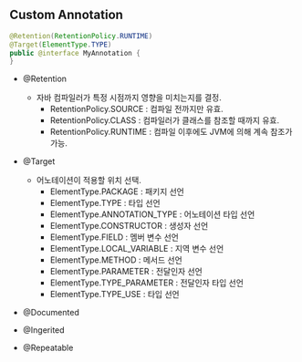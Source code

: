 ## Custom Annotation

~~~java
@Retention(RetentionPolicy.RUNTIME)
@Target(ElementType.TYPE)
public @interface MyAnnotation {
}
~~~

* @Retention
    * 자바 컴파일러가 특정 시점까지 영향을 미치는지를 결정.
        * RetentionPolicy.SOURCE : 컴파일 전까지만 유효.
        * RetentionPolicy.CLASS : 컴파일러가 클래스를 참조할 때까지 유효.
        * RetentionPolicy.RUNTIME : 컴파일 이후에도 JVM에 의해 계속 참조가 가능.

* @Target
    * 어노테이션이 적용할 위치 선택.
       * ElementType.PACKAGE : 패키지 선언
       * ElementType.TYPE : 타입 선언
       * ElementType.ANNOTATION_TYPE : 어노테이션 타입 선언
       * ElementType.CONSTRUCTOR : 생성자 선언
       * ElementType.FIELD : 멤버 변수 선언
       * ElementType.LOCAL_VARIABLE : 지역 변수 선언
       * ElementType.METHOD : 메서드 선언
       * ElementType.PARAMETER : 전달인자 선언
       * ElementType.TYPE_PARAMETER : 전달인자 타입 선언
       * ElementType.TYPE_USE : 타입 선언

* @Documented
* @Ingerited
* @Repeatable

